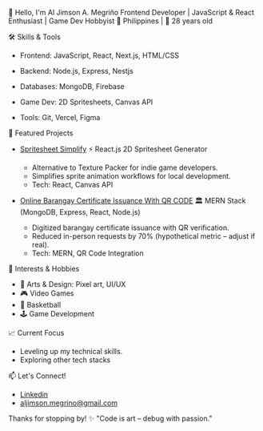 👋 Hello, I'm Al Jimson A. Megriño
Frontend Developer | JavaScript & React Enthusiast | Game Dev Hobbyist
📍 Philippines | 🎂 28 years old

🛠️ Skills & Tools
- Frontend: JavaScript, React, Next.js, HTML/CSS

- Backend: Node.js, Express, Nestjs

- Databases: MongoDB, Firebase

- Game Dev: 2D Spritesheets, Canvas API

- Tools: Git, Vercel, Figma

🚀 Featured Projects

- [Spritesheet Simplify](https://aljimsondev.github.io/spritesheet-simplify/)
⚡ React.js 2D Spritesheet Generator
  - Alternative to Texture Packer for indie game developers.
  - Simplifies sprite animation workflows for local development.
  - Tech: React, Canvas API
 
- [Online Barangay Certificate Issuance With QR CODE](https://www.barangayesperanza.com/) 🏛️ MERN Stack (MongoDB, Express, React, Node.js)
  - Digitized barangay certificate issuance with QR verification.
  - Reduced in-person requests by 70% (hypothetical metric – adjust if real).
  - Tech: MERN, QR Code Integration
 
🌟 Interests & Hobbies

- 🎨 Arts & Design: Pixel art, UI/UX
- 🎮 Video Games
- 🏀 Basketball
- 🕹️ Game Development

📈 Current Focus

- Leveling up my technical skills.
- Exploring other tech stacks

📫 Let's Connect!
- [Linkedin](https://www.linkedin.com/in/al-jimson-megrino)
- aljimson.megrino@gmail.com

Thanks for stopping by! ✨
"Code is art – debug with passion."

<!---
aljimsondev/aljimsondev is a ✨ special ✨ repository because its `README.md` (this file) appears on your GitHub profile.
You can click the Preview link to take a look at your changes.
--->
